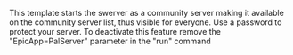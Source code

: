 This template starts the swerver as a community server making it available on the community server list, thus visible for everyone.
Use a password to protect your server.
To deactivate this feature remove the "EpicApp=PalServer" parameter in the "run" command